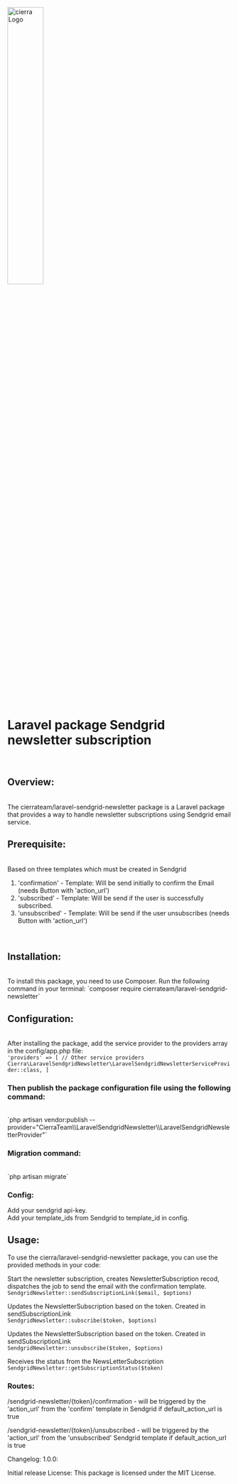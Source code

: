 <img src="https://cierra.de/img/logo/cierra-dark.png" alt="cierra Logo" width="40%"></img>

# Laravel package Sendgrid newsletter subscription
<br>

## Overview:
<br>
The cierrateam/laravel-sendgrid-newsletter package is a Laravel package that provides a way to handle newsletter subscriptions using Sendgrid email service.

## Prerequisite:
<br>
Based on three templates which must be created in Sendgrid

1. 'confirmation' - Template: Will be send initially to confirm the Email (needs Button with 'action_url')
2. 'subscribed' - Template: Will be send if the user is successfully subscribed.
3. 'unsubscribed' - Template: Will be send if the user unsubscribes (needs Button with 'action_url')
<br>

## Installation:
<br>
To install this package, you need to use Composer. Run the following command in your terminal:
`composer require cierrateam/laravel-sendgrid-newsletter`

## Configuration:
<br>
After installing the package, add the service provider to the providers array in the config/app.php file:
<br>
<code>'providers' => [ // Other service providers Cierra\LaravelSendgridNewsletter\LaravelSendgridNewsletterServiceProvider::class, ]</code>


### Then publish the package configuration file using the following command:
<br>
`php artisan vendor:publish --provider="CierraTeam\\LaravelSendgridNewsletter\\LaravelSendgridNewsletterProvider"`

### Migration command:
<br>
`php artisan migrate`

### Config:<br>
Add your sendgrid api-key.<br>
Add your template_ids from Sendgrid to template_id in config.

## Usage: 
To use the cierra/laravel-sendgrid-newsletter package, you can use the provided methods in your code:

Start the newsletter subscription, creates NewsletterSubscription recod, dispatches the job to send the email with the confirmation template.<br>
`SendgridNewsletter::sendSubscriptionLink($email, $options)`

Updates the NewsletterSubscription based on the token. Created in sendSubscriptionLink<br>
`SendgridNewsletter::subscribe($token, $options)`

Updates the NewsletterSubscription based on the token. Created in sendSubscriptionLink<br>
`SendgridNewsletter::unsubscribe($token, $options)`

Receives the status from the NewsLetterSubscription<br>
`SendgridNewsletter::getSubscriptionStatus($token)`

### Routes:<br>
/sendgrid-newsletter/{token}/confirmation - will be triggered by the 'action_url' from the 'confirm' template in Sendgrid if default_action_url is true

/sendgrid-newsletter/{token}/unsubscribed - will be triggered by the 'action_url' from the 'unsubscribed' Sendgrid template if default_action_url is true

Changelog: 1.0.0:

Initial release
License: This package is licensed under the MIT License.